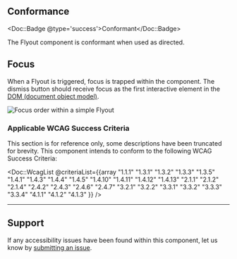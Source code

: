 ## Conformance

<Doc::Badge @type='success'>Conformant</Doc::Badge>

The Flyout component is conformant when used as directed.

## Focus

When a Flyout is triggered, focus is trapped within the component.
The dismiss button should receive focus as the first interactive element in the [DOM (document object model)](https://developer.mozilla.org/en-US/docs/Web/API/Document_Object_Model/Introduction).

![Focus order within a simple Flyout](/assets/components/flyout/flyout-focus-order-simple.png)

### Applicable WCAG Success Criteria

This section is for reference only, some descriptions have been truncated for brevity. This component intends to conform to the following WCAG Success Criteria:

<Doc::WcagList @criteriaList={{array "1.1.1" "1.3.1" "1.3.2" "1.3.3" "1.3.5" "1.4.1" "1.4.3" "1.4.4" "1.4.5" "1.4.10" "1.4.11" "1.4.12" "1.4.13" "2.1.1" "2.1.2" "2.1.4" "2.4.2" "2.4.3" "2.4.6" "2.4.7" "3.2.1" "3.2.2" "3.3.1" "3.3.2" "3.3.3" "3.3.4" "4.1.1" "4.1.2" "4.1.3" }} />

---

## Support

If any accessibility issues have been found within this component, let us know by [submitting an issue](https://github.com/hashicorp/design-system/issues/new/choose).

